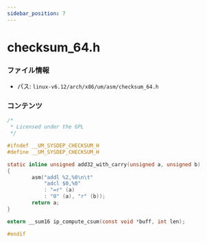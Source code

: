 ```yaml
---
sidebar_position: 7
---
```

# checksum_64.h

### ファイル情報

- パス: `linux-v6.12/arch/x86/um/asm/checksum_64.h`

### コンテンツ

```h
/*
 * Licensed under the GPL
 */

#ifndef __UM_SYSDEP_CHECKSUM_H
#define __UM_SYSDEP_CHECKSUM_H

static inline unsigned add32_with_carry(unsigned a, unsigned b)
{
        asm("addl %2,%0\n\t"
            "adcl $0,%0"
            : "=r" (a)
            : "0" (a), "r" (b));
        return a;
}

extern __sum16 ip_compute_csum(const void *buff, int len);

#endif

```
